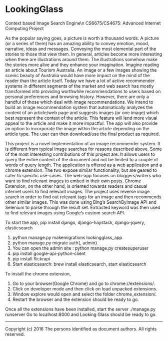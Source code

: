 # LookingGlass
Context based Image Search Engine\n 
CS6675/CS4675: Advanced Internet Computing  Project

As the popular saying goes, a picture is worth a thousand words. A picture (or a series of them) has an amazing ability to convey emotion, mood, narrative, ideas and messages. Conveying the most elemental part of the stories to those that view them. In general, articles become more interesting when there are illustrations around them. The illustrations somehow make the stories more alive and they enhance your imagination. Imagine reading an article about Tourism Australia. An image or a few images showing the scenic beauty of Australia would have more impact on the mind of the reader than the article itself.
Today we have a lot of active recommender systems in different segments of the market and web search has mostly transformed into providing worthwhile recommendations to users based on personal preferences and browsing history. However, there are only a handful of those which deal with image recommendations. We intend to build an image recommendation system that automatically analyzes the content of an article/web page and suggests images (or one image) which best represent the context of the article. This feature will lend more visual appeal to the article and make it more impactful. The app will also provide an option to incorporate the image within the article depending on the article type. The user can then download/use the final product as required.

This project is a novel implementation of an image recommender system. It is different from typical image searches for reasons described above. Some of the most interesting contributions of this project are: 
It allows users to query the entire content of the document and not be limited to a couple of words of query length.
The application is offered as a web application and a chrome extension. The two expose similar functionality, but are geared to cater to specific use-cases. The web-app focuses on bloggers/writers who want to find relevant images to embed in their own posts. Chrome Extension, on the other hand, is oriented towards readers and casual internet users to find relevant images. 
The project uses reverse image search in order to find out relevant tags for an image and then recommends other similar images. This was done using Bing’s SearchByImage API and Selenium to parse through the result set. Extracted keyword was then used to find relevant images using Google’s custom search API.

To start the app, pip install django, django-haystack, django-jquery, elasticsearch
1. python manage.py makemigrations lookingglass_app
2. python manage.py migrate auth{, admin}
3. You can open the admin site : python manage.py createsuperuser
4. pip install google-api-python-client
5. pip install flickrapi
6. Start elasticsearch: brew install elasticsearch, start elasticsearch

To install the chrome extension,
1. Go to your browser(Google Chrome) and go to chrome://extensions/.
2. Click on developer mode and then click on load unpacked extensions.
3. Window explore would open and select the folder chrome_extension/.
4. Restart the browser and the extension should be ready to go.

Once all the extensions have been installed, start the server ./manage.py runserver
Go to localhost:8000 and Looking Glass should be ready to go.

----

Copyright (c) 2016 The persons identified as document authors. All rights reserved.


